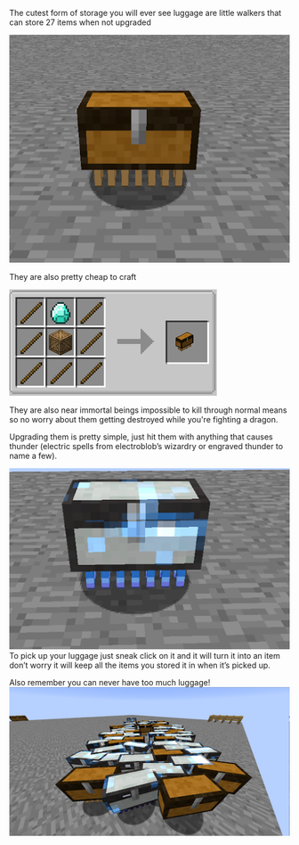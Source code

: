 The cutest form of storage you will ever see luggage are little walkers that can store 27 items when not upgraded

![A Luggage when placed in the world](luggageimage.png)

They are also pretty cheap to craft 

![Luggage recipe](luggagerecipe.png)

They are also near immortal beings impossible to kill through normal means so no worry about them getting destroyed while you're fighting a dragon.

Upgrading them is pretty simple, just hit them with anything that causes thunder (electric spells from electroblob’s wizardry or engraved thunder to name a few).

![Charged luggage](chargedluggage.png)
To pick up your luggage just sneak click on it and it will turn it into an item don’t worry it will keep all the items you stored it in when it’s picked up.

Also remember you can never have too much luggage!
![LUGGAGE HORDE](luggagehorde.png)
